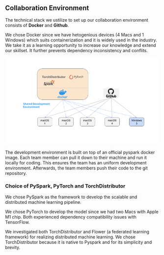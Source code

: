 ## Collaboration Environment

The technical stack we ustilize to set up our collaboration environment consists of **Docker** and **Github**.

We chose Docker since we have hetogenious devices (4 Macs and 1 Windows) which suits containerization and it is widely used in the industry. We take it as a learning opportunity to increase our knowledge and extend our skillset. It further prevents dependency inconsistency and conflits.

![Architecture of the collaboration environment](\report_images\timeseries-dev-env.png "collaboration environment")

The development environment is built on top of an official pyspark docker image. Each team member can pull it down to their machine and run it locally for coding. 
This ensures the team has an uniform development environment. Afterwards, the team members push their code to the git repository.

### Choice of PySpark, PyTorch and TorchDistributor
We chose PySpark as the framework to develop the scalable and distributed machine learning pipeline.

We chose PyTorch to develop the model since we had two Macs with Apple M1 chip. Both experienced dependency compatibility issues with TensorFlow. 

We investigated both TorchDistributor and Flower (a federated learning framework) for realizing distributed machine learning. We chose TorchDistributor because it is native to Pyspark and for its simplicity and brevity.
